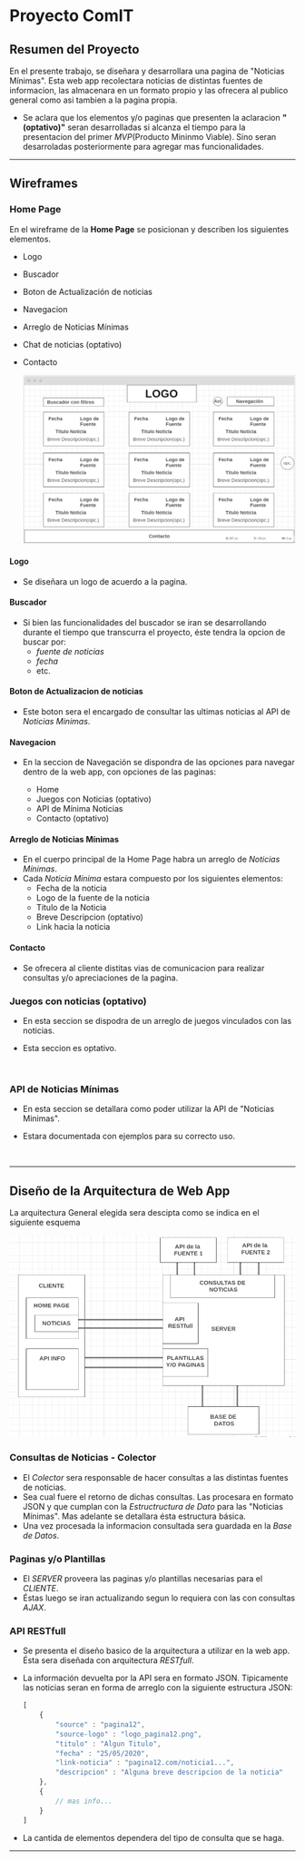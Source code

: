 # Proyecto ComIT

## Resumen del Proyecto

En el presente trabajo, se diseñara y desarrollara una pagina de "Noticias Mínimas". 
Esta web app recolectara noticias de distintas fuentes de informacion, las almacenara en un formato propio y las ofrecera al publico general como asi tambien a la pagina propia.

* Se aclara que los elementos y/o paginas que presenten la aclaracion __"(optativo)"__ seran desarrolladas si alcanza el tiempo para la presentacion del primer _MVP_(Producto Mininmo Viable). Sino seran desarroladas posteriormente para agregar mas funcionalidades.

----

## Wireframes

### Home Page

En el wireframe de la __Home Page__ se posicionan y describen los siguientes elementos.

  * Logo
  * Buscador
  * Boton de Actualización de noticias
  * Navegacion
  * Arreglo de Noticias Mínimas
  * Chat de noticias (optativo)
  * Contacto

    <img src="./img/Home_page.png">

#### Logo

* Se diseñara un logo de acuerdo a la pagina.

#### Buscador

* Si bien las funcionalidades del buscador se iran se desarrollando durante el tiempo que transcurra el proyecto, éste tendra la opcion de buscar por:
  *  _fuente de noticias_
  *  _fecha_
  *  etc.

#### Boton de Actualizacion de noticias

* Este boton sera el encargado de consultar las ultimas noticias al API de _Noticias Minimas_.

#### Navegacion

* En la seccion de Navegación se dispondra de las opciones para navegar dentro de la web app, con opciones de las paginas:
  
  * Home
  * Juegos con Noticias (optativo)
  * API de Mínima Noticias
  * Contacto (optativo)

#### Arreglo de Noticias Mínimas

* En el cuerpo principal de la Home Page habra un arreglo de _Noticias Mínimas_.
* Cada _Noticia Mínima_ estara compuesto por los siguientes elementos:
  * Fecha de la noticia
  * Logo de la fuente de la noticia
  * Titulo de la Noticia
  * Breve Descripcion (optativo)
  * Link hacia la noticia

#### Contacto

* Se ofrecera al cliente distitas vias de comunicacion para realizar consultas y/o apreciaciones de la pagina.


### Juegos con noticias (optativo)

* En esta seccion se dispodra de un arreglo de juegos vinculados con las noticias. 
* Esta seccion es optativo.

    <img src="">

### API de Noticias Mínimas

* En esta seccion se detallara como poder utilizar la API de "Noticias Minimas".
* Estara documentada con ejemplos para su correcto uso.

  <img src="">


----

## Diseño de la Arquitectura de Web App

La arquitectura General elegida sera descipta como se indica en el siguiente esquema

  <img src="./img/arquitectura-web-app.png">

### Consultas de Noticias - Colector

* El _Colector_ sera responsable de hacer consultas a las distintas fuentes de noticias. 
* Sea cual fuere el retorno de dichas consultas. Las procesara en formato JSON y que cumplan con la _Estructructura de Dato_ para las "Noticias Mínimas". Mas adelante se detallara ésta estructura básica.
* Una vez procesada la informacion consultada sera guardada en la _Base de Datos_.

### Paginas y/o Plantillas

* El _SERVER_ proveera las paginas y/o plantillas necesarias para el _CLIENTE_.
* Éstas luego se iran actualizando segun lo requiera con las con consultas _AJAX_.

### API RESTfull

* Se presenta el diseño basico de la arquitectura a utilizar en la web app. Ésta sera diseñada con arquitectura _RESTfull_.

* La información devuelta por la API sera en formato JSON. Tipicamente las noticias seran en forma de arreglo con la siguiente estructura JSON:
  ```js
  [
      {
          "source" : "pagina12",
          "source-logo" : "logo_pagina12.png",
          "titulo" : "Algun Titulo",
          "fecha" : "25/05/2020",
          "link-noticia" : "pagina12.com/noticia1...",
          "descripcion" : "Alguna breve descripcion de la noticia"
      },
      {
          // mas info...
      }
  ]
  ```
* La cantida de elementos dependera del tipo de consulta que se haga.

----

<!-- ## Planificacion

* Una vez definida las ideas principales del Frontend y el Backend se pasa a planificar de forma tentativa el desarrollo de la web app. -->

